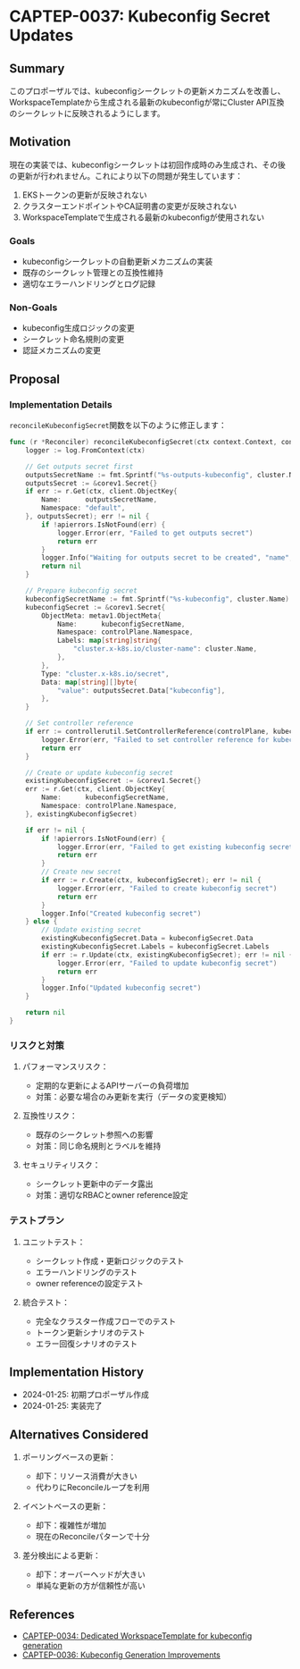 # CAPTEP-0037: Kubeconfig Secret Updates

## Summary

このプロポーザルでは、kubeconfigシークレットの更新メカニズムを改善し、WorkspaceTemplateから生成される最新のkubeconfigが常にCluster API互換のシークレットに反映されるようにします。

## Motivation

現在の実装では、kubeconfigシークレットは初回作成時のみ生成され、その後の更新が行われません。これにより以下の問題が発生しています：

1. EKSトークンの更新が反映されない
2. クラスターエンドポイントやCA証明書の変更が反映されない
3. WorkspaceTemplateで生成される最新のkubeconfigが使用されない

### Goals

- kubeconfigシークレットの自動更新メカニズムの実装
- 既存のシークレット管理との互換性維持
- 適切なエラーハンドリングとログ記録

### Non-Goals

- kubeconfig生成ロジックの変更
- シークレット命名規則の変更
- 認証メカニズムの変更

## Proposal

### Implementation Details

`reconcileKubeconfigSecret`関数を以下のように修正します：

```go
func (r *Reconciler) reconcileKubeconfigSecret(ctx context.Context, controlPlane *controlplanev1beta1.CAPTControlPlane, cluster *clusterv1.Cluster) error {
    logger := log.FromContext(ctx)

    // Get outputs secret first
    outputsSecretName := fmt.Sprintf("%s-outputs-kubeconfig", cluster.Name)
    outputsSecret := &corev1.Secret{}
    if err := r.Get(ctx, client.ObjectKey{
        Name:      outputsSecretName,
        Namespace: "default",
    }, outputsSecret); err != nil {
        if !apierrors.IsNotFound(err) {
            logger.Error(err, "Failed to get outputs secret")
            return err
        }
        logger.Info("Waiting for outputs secret to be created", "name", outputsSecretName)
        return nil
    }

    // Prepare kubeconfig secret
    kubeconfigSecretName := fmt.Sprintf("%s-kubeconfig", cluster.Name)
    kubeconfigSecret := &corev1.Secret{
        ObjectMeta: metav1.ObjectMeta{
            Name:      kubeconfigSecretName,
            Namespace: controlPlane.Namespace,
            Labels: map[string]string{
                "cluster.x-k8s.io/cluster-name": cluster.Name,
            },
        },
        Type: "cluster.x-k8s.io/secret",
        Data: map[string][]byte{
            "value": outputsSecret.Data["kubeconfig"],
        },
    }

    // Set controller reference
    if err := controllerutil.SetControllerReference(controlPlane, kubeconfigSecret, r.Scheme); err != nil {
        logger.Error(err, "Failed to set controller reference for kubeconfig secret")
        return err
    }

    // Create or update kubeconfig secret
    existingKubeconfigSecret := &corev1.Secret{}
    err := r.Get(ctx, client.ObjectKey{
        Name:      kubeconfigSecretName,
        Namespace: controlPlane.Namespace,
    }, existingKubeconfigSecret)

    if err != nil {
        if !apierrors.IsNotFound(err) {
            logger.Error(err, "Failed to get existing kubeconfig secret")
            return err
        }
        // Create new secret
        if err := r.Create(ctx, kubeconfigSecret); err != nil {
            logger.Error(err, "Failed to create kubeconfig secret")
            return err
        }
        logger.Info("Created kubeconfig secret")
    } else {
        // Update existing secret
        existingKubeconfigSecret.Data = kubeconfigSecret.Data
        existingKubeconfigSecret.Labels = kubeconfigSecret.Labels
        if err := r.Update(ctx, existingKubeconfigSecret); err != nil {
            logger.Error(err, "Failed to update kubeconfig secret")
            return err
        }
        logger.Info("Updated kubeconfig secret")
    }

    return nil
}
```

### リスクと対策

1. パフォーマンスリスク：
   - 定期的な更新によるAPIサーバーの負荷増加
   - 対策：必要な場合のみ更新を実行（データの変更検知）

2. 互換性リスク：
   - 既存のシークレット参照への影響
   - 対策：同じ命名規則とラベルを維持

3. セキュリティリスク：
   - シークレット更新中のデータ露出
   - 対策：適切なRBACとowner reference設定

### テストプラン

1. ユニットテスト：
   - シークレット作成・更新ロジックのテスト
   - エラーハンドリングのテスト
   - owner referenceの設定テスト

2. 統合テスト：
   - 完全なクラスター作成フローでのテスト
   - トークン更新シナリオのテスト
   - エラー回復シナリオのテスト

## Implementation History

- 2024-01-25: 初期プロポーザル作成
- 2024-01-25: 実装完了

## Alternatives Considered

1. ポーリングベースの更新：
   - 却下：リソース消費が大きい
   - 代わりにReconcileループを利用

2. イベントベースの更新：
   - 却下：複雑性が増加
   - 現在のReconcileパターンで十分

3. 差分検出による更新：
   - 却下：オーバーヘッドが大きい
   - 単純な更新の方が信頼性が高い

## References

- [CAPTEP-0034: Dedicated WorkspaceTemplate for kubeconfig generation](./0034-kubeconfig-generation-workspace.md)
- [CAPTEP-0036: Kubeconfig Generation Improvements](./0036-kubeconfig-generation-improvements.md)
